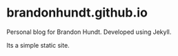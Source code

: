 # brandonhundt.github.io

Personal blog for Brandon Hundt. Developed using Jekyll. 

Its a simple static site. 
